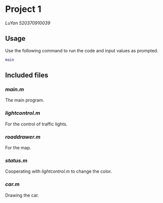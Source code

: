 # Project 1

*LuYan 520370910039*

## Usage

Use the following command to run the code and input values as prompted.

```matlab
main
```

## Included files

### *main.m* 

The main program.

### *lightcontrol.m*

For the control of traffic lights.

### *roaddrawer.m*

For the map.

### *status.m*

Cooperating with *lightcontrol.m* to change the color.

### *car.m*

Drawing the car.